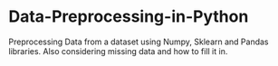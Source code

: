 # Data-Preprocessing-in-Python
Preprocessing Data from a dataset using Numpy, Sklearn and Pandas libraries. Also considering missing data and how to fill it in. 

